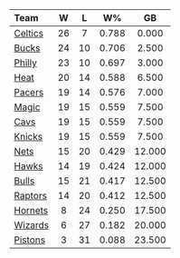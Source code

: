 | Team                            |  W  |  L  |  W%   |   GB   |
|:--------------------------------|:---:|:---:|:-----:|:------:|
| [Celtics](/r/bostonceltics)     | 26  |  7  | 0.788 | 0.000  |
| [Bucks](/r/MkeBucks)            | 24  | 10  | 0.706 | 2.500  |
| [Philly](/r/sixers)             | 23  | 10  | 0.697 | 3.000  |
| [Heat](/r/heat)                 | 20  | 14  | 0.588 | 6.500  |
| [Pacers](/r/pacers)             | 19  | 14  | 0.576 | 7.000  |
| [Magic](/r/OrlandoMagic)        | 19  | 15  | 0.559 | 7.500  |
| [Cavs](/r/clevelandcavs)        | 19  | 15  | 0.559 | 7.500  |
| [Knicks](/r/NYKnicks)           | 19  | 15  | 0.559 | 7.500  |
| [Nets](/r/GoNets)               | 15  | 20  | 0.429 | 12.000 |
| [Hawks](/r/AtlantaHawks)        | 14  | 19  | 0.424 | 12.000 |
| [Bulls](/r/chicagobulls)        | 15  | 21  | 0.417 | 12.500 |
| [Raptors](/r/torontoraptors)    | 14  | 20  | 0.412 | 12.500 |
| [Hornets](/r/CharlotteHornets)  |  8  | 24  | 0.250 | 17.500 |
| [Wizards](/r/washingtonwizards) |  6  | 27  | 0.182 | 20.000 |
| [Pistons](/r/DetroitPistons)    |  3  | 31  | 0.088 | 23.500 |
